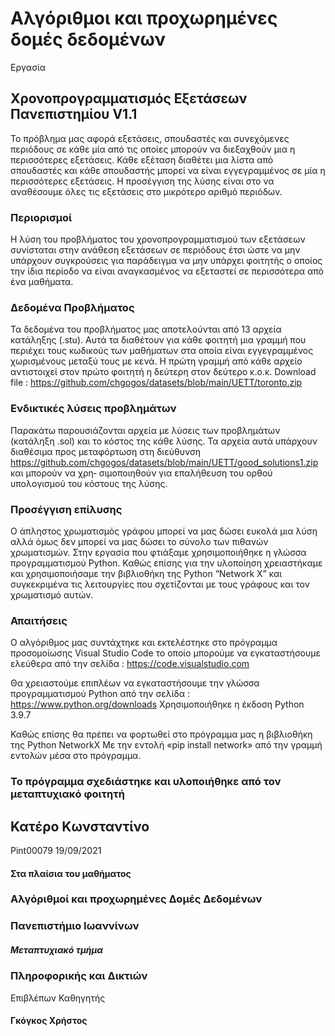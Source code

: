 # Αλγόριθμοι και προχωρημένες δομές δεδομένων
Εργασία 
## Χρονοπρογραμματισμός Εξετάσεων Πανεπιστημίου V1.1
Το πρόβλημα μας αφορά εξετάσεις, σπουδαστές  και συνεχόμενες περιόδους σε κάθε μία από τις οποίες μπορούν να διεξαχθούν μια η περισσότερες εξετάσεις. Κάθε εξέταση διαθέτει μια λίστα από σπουδαστές και κάθε σπουδαστής μπορεί να είναι εγγεγραμμένος σε μία η περισσότερες εξετάσεις. Η προσέγγιση της λύσης είναι στο να αναθέσουμε όλες τις εξετάσεις στο μικρότερο αριθμό περιόδων.
### Περιορισμοί 
Η λύση του προβλήματος του χρονοπρογραμματισμού των εξετάσεων συνίσταται στην ανάθεση εξετάσεων σε περιόδους έτσι ώστε να μην υπάρχουν συγκρούσεις για παράδειγμα να μην υπάρχει φοιτητής ο οποίος την ίδια περίοδο να είναι αναγκασμένος να εξεταστεί σε περισσότερα από ένα μαθήματα.

### Δεδομένα Προβλήματος
Τα δεδομένα του προβλήματος μας αποτελούνται από 13 αρχεία κατάληξης (.stu). Αυτά τα διαθέτουν για κάθε φοιτητή μια γραμμή που περιέχει τους κωδικούς των μαθήματων στα οποία είναι εγγεγραμμένος χωρισμένους μεταξύ τους με κενά. Η πρώτη γραμμή από κάθε αρχείο αντιστοιχεί στον πρώτο φοιτητή η δεύτερη στον δεύτερο κ.ο.κ. Download file : https://github.com/chgogos/datasets/blob/main/UETT/toronto.zip

### Ενδικτικές λύσεις προβλημάτων 
Παρακάτω παρουσιάζονται αρχεία με λύσεις των προβλημάτων (κατάληξη .sol) και το
κόστος της κάθε λύσης. Τα αρχεία αυτά υπάρχουν διαθέσιμα προς μεταφόρτωση στη διεύθυνση
https://github.com/chgogos/datasets/blob/main/UETT/good_solutions1.zip και μπορούν να χρη‐
σιμοποιηθούν για επαλήθευση του ορθού υπολογισμού του κόστους της λύσης.

### Προσέγγιση επίλυσης 
Ο άπληστος χρωματισμός γράφου μπορεί να μας δώσει ευκολά μια λύση αλλά όμως δεν μπορεί να μας δώσει το σύνολο των πιθανών χρωματισμών. Στην εργασία που φτιάξαμε χρησιμοποιήθηκε η γλώσσα προγραμματισμού Python. Καθώς επίσης για την υλοποίηση χρειαστήκαμε και χρησιμοποιήσαμε την βιβλιοθήκη της Python “Network X” και συγκεκριμένα τις λειτουργίες που σχετίζονται με τους γράφους και τον χρωματισμό αυτών.

### Απαιτήσεις 
Ο αλγόριθμος μας συντάχτηκε και εκτελέστηκε στο πρόγραμμα προσομοίωσης  Visual Studio Code το οποίο μπορούμε να εγκαταστήσουμε ελεύθερα από την σελίδα : https://code.visualstudio.com

Θα χρειαστούμε επιπλέων να εγκαταστήσουμε την γλώσσα προγραμματισμού Python από την σελίδα : https://www.python.org/downloads 
Χρησιμοποιήθηκε η έκδοση Python 3.9.7

Καθώς επίσης θα πρέπει να φορτωθεί στο πρόγραμμα μας η βιβλιοθήκη της Python NetworkX Με την εντολή «pip install network» από την γραμμή εντολών μέσα στο πρόγραμμα.

### Το πρόγραμμα σχεδιάστηκε και υλοποιήθηκε από τον μεταπτυχιακό φοιτητή 
## Κατέρο Κωνσταντίνο 
Pint00079
19/09/2021
#### Στα πλαίσια του μαθήματος 
### Αλγόριθμοί και προχωρημένες Δομές Δεδομένων 
### Πανεπιστήμιο Ιωαννίνων 
##### Μεταπτυχιακό τμήμα 
### Πληροφορικής και Δικτιών 
Επιβλέπων Καθηγητής 
#### Γκόγκος Χρήστος 

